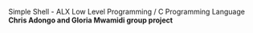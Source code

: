 Simple Shell - ALX Low Level Programming /  C Programming Language
**Chris Adongo and Gloria Mwamidi group project**

